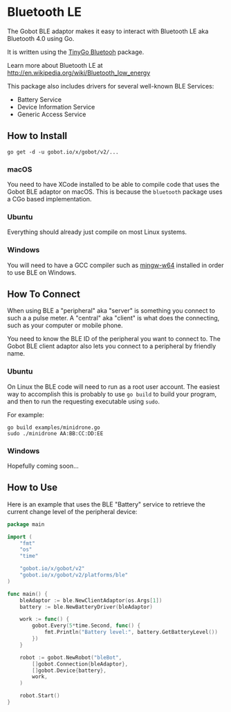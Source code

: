 # Bluetooth LE

The Gobot BLE adaptor makes it easy to interact with Bluetooth LE aka Bluetooth 4.0 using Go.

It is written using the [TinyGo Bluetooh](tinygo.org/x/bluetooth) package.

Learn more about Bluetooth LE at http://en.wikipedia.org/wiki/Bluetooth_low_energy

This package also includes drivers for several well-known BLE Services:

- Battery Service
- Device Information Service
- Generic Access Service

## How to Install
```
go get -d -u gobot.io/x/gobot/v2/...
```

### macOS

You need to have XCode installed to be able to compile code that uses the Gobot BLE adaptor on macOS. This is because the `bluetooth` package uses a CGo based implementation.

### Ubuntu

Everything should already just compile on most Linux systems.

### Windows

You will need to have a GCC compiler such as [mingw-w64](https://github.com/mingw-w64/mingw-w64) installed in order to use BLE on Windows.

## How To Connect

When using BLE a "peripheral" aka "server" is something you connect to such a a pulse meter. A "central" aka "client" is what does the connecting, such as your computer or mobile phone.

You need to know the BLE ID of the peripheral you want to connect to. The Gobot BLE client adaptor also lets you connect to a peripheral by friendly name.

### Ubuntu

On Linux the BLE code will need to run as a root user account. The easiest way to accomplish this is probably to use `go build` to build your program, and then to run the requesting executable using `sudo`.

For example:

    go build examples/minidrone.go
    sudo ./minidrone AA:BB:CC:DD:EE

### Windows

Hopefully coming soon...

## How to Use

Here is an example that uses the BLE "Battery" service to retrieve the current change level of the peripheral device:

```go
package main

import (
	"fmt"
	"os"
	"time"

	"gobot.io/x/gobot/v2"
	"gobot.io/x/gobot/v2/platforms/ble"
)

func main() {
	bleAdaptor := ble.NewClientAdaptor(os.Args[1])
	battery := ble.NewBatteryDriver(bleAdaptor)

	work := func() {
		gobot.Every(5*time.Second, func() {
			fmt.Println("Battery level:", battery.GetBatteryLevel())
		})
	}

	robot := gobot.NewRobot("bleBot",
		[]gobot.Connection{bleAdaptor},
		[]gobot.Device{battery},
		work,
	)

	robot.Start()
}
```
